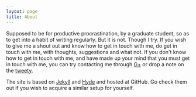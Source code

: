 ```yaml
---
layout: page
title: About 
---
```


Supposed to be for productive procrastination, by a graduate student, so as to get into a habit of writing regularly. But it is not. Though I try. If you wish to give me a shout out and know how to get in touch with me, do get in touch with me, with thoughts, suggestions and what not. If you don't know how to get in touch with me, and have made up your mind that you must get in touch with me, you can try contacting me through [G+](https://plus.google.com/100909387498133159339/) or drop a note on the [tweety](https://twitter.com/mehtadushy).


The site is based on [Jekyll](http://jekyllrb.com) and [Hyde](http://mdo.github.io/hyde) and hosted at GitHub. Go check them out if you wish to acquire a similar setup for yourself.
